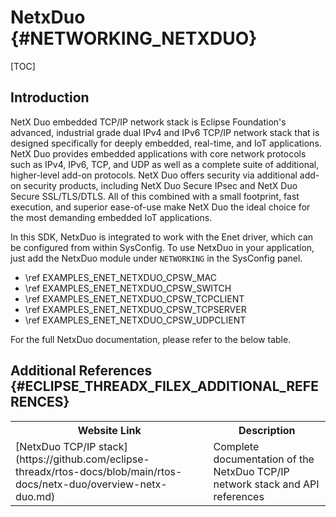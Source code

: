 # NetxDuo {#NETWORKING_NETXDUO}

[TOC]

## Introduction

NetX Duo embedded TCP/IP network stack is Eclipse Foundation's advanced, industrial grade dual IPv4 and IPv6 TCP/IP network stack that is designed specifically for deeply embedded, real-time, and IoT applications. NetX Duo provides embedded applications with core network protocols such as IPv4, IPv6, TCP, and UDP as well as a complete suite of additional, higher-level add-on protocols. NetX Duo offers security via additional add-on security products, including NetX Duo Secure IPsec and NetX Duo Secure SSL/TLS/DTLS. All of this combined with a small footprint, fast execution, and superior ease-of-use make NetX Duo the ideal choice for the most demanding embedded IoT applications.

In this SDK, NetxDuo is integrated to work with the Enet driver, which can be configured from within SysConfig. To use NetxDuo in your application, just add the NetxDuo module under `NETWORKING` in the SysConfig panel.

- \ref EXAMPLES_ENET_NETXDUO_CPSW_MAC
- \ref EXAMPLES_ENET_NETXDUO_CPSW_SWITCH
- \ref EXAMPLES_ENET_NETXDUO_CPSW_TCPCLIENT
- \ref EXAMPLES_ENET_NETXDUO_CPSW_TCPSERVER
- \ref EXAMPLES_ENET_NETXDUO_CPSW_UDPCLIENT

For the full NetxDuo documentation, please refer to the below table.

## Additional References {#ECLIPSE_THREADX_FILEX_ADDITIONAL_REFERENCES}

<table>
<tr>
    <th>Website Link
    <th>Description
</tr>
<tr>
    <td>[NetxDuo TCP/IP stack](https://github.com/eclipse-threadx/rtos-docs/blob/main/rtos-docs/netx-duo/overview-netx-duo.md)
    <td>Complete documentation of the NetxDuo TCP/IP network stack and API references
</tr>
</table>
